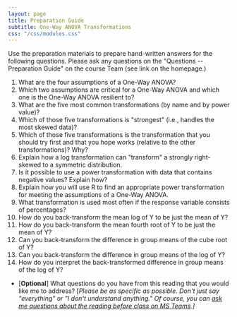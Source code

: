 ```yaml
---
layout: page
title: Preparation Guide
subtitle: One-Way ANOVA Transformations
css: "/css/modules.css"
---
```


<div class="alert alert-warning">
Use the preparation materials to prepare hand-written answers for the following questions. Please ask any questions on the "Questions -- Preparation Guide" on the course Team (see link on the homepage.)</div>

1. What are the four assumptions of a One-Way ANOVA?
1. Which two assumptions are critical for a One-Way ANOVA and which one is the One-Way ANOVA resilient to?
1. What are the five most common transformations (by name and by power value)?
1. Which of those five transformations is "strongest" (i.e., handles the most skewed data)?
1. Which of those five transformations is the transformation that you should try first and that you hope works (relative to the other transformations)? Why?
1. Explain how a log transformation can "transform" a strongly right-skewed to a symmetric distribution.
1. Is it possible to use a power transformation with data that contains negative values? Explain how?
1. Explain how you will use R to find an appropriate power transformation for meeting the assumptions of a One-Way ANOVA.
1. What transformation is used most often if the response variable consists of percentages?
1. How do you back-transform the mean log of Y to be just the mean of Y?
1. How do you back-transform the mean fourth root of Y to be just the mean of Y?
1. Can you back-transform the difference in group means of the cube root of Y?
1. Can you back-transform the difference in group means of the log of Y?
1. How do you interpret the back-transformed difference in group means of the log of Y?

<ul>
<li>[<b>Optional</b>] What questions do you have from this reading that you would like me to address? [<i>Please be as specific as possible. Don't just say "everything" or "I don't understand anything." Of course, you can <a href="https://teams.microsoft.com/l/channel/19%3aebdb6d98f8c748818228211aeea11139%40thread.tacv2/Class%2520Preparation%2520Reading%2520Questions?groupId=6aaae687-f6ed-4518-b9ed-3986bc9e6f4f&tenantId=b70d8bab-80b6-4766-b5da-fcfdabdf71c7" target="_blank">ask me questions about the reading before class on MS Teams</a>.]</i></li>
</ul>
